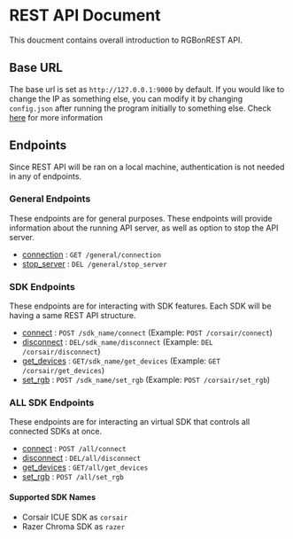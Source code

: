 # REST API Document  
This doucment contains overall introduction to RGBonREST API.  
  
## Base URL  
The base url is set as `http://127.0.0.1:9000` by default. If you would like to change the IP as something else, you can modify it by changing `config.json` after running the program initially to something else. Check [here](https://github.com/gooday2die/RgbOnRest/blob/main/GitHub/api_docs/config.md) for more information  
  
## Endpoints  
Since REST API will be ran on a local machine, authentication is not needed in any of endpoints.  
  
### General Endpoints  
These endpoints are for general purposes. These endpoints will provide information about the running API server, as well as option to stop the API server.  
- [connection](https://github.com/gooday2die/RgbOnRest/tree/main/GitHub/api_docs/general/connection.md) : `GET /general/connection`  
- [stop_server](https://github.com/gooday2die/RgbOnRest/tree/main/GitHub/api_docs/general/stop_server.md) : `DEL /general/stop_server`  
  
### SDK Endpoints  
These endpoints are for interacting with SDK features. Each SDK will be having a same REST API structure.  
- [connect](https://github.com/gooday2die/RgbOnRest/tree/main/GitHub/api_docs/sdks/connect.md) : `POST /sdk_name/connect` (Example: `POST /corsair/connect`)  
- [disconnect](https://github.com/gooday2die/RgbOnRest/tree/main/GitHub/api_docs/sdks/disconnect.md) : `DEL/sdk_name/disconnect` (Example: `DEL /corsair/disconnect`)  
- [get_devices](https://github.com/gooday2die/RgbOnRest/tree/main/GitHub/api_docs/sdks/get_devices.md) : `GET/sdk_name/get_devices` (Example: `GET /corsair/get_devices`)  
- [set_rgb](https://github.com/gooday2die/RgbOnRest/tree/main/GitHub/api_docs/sdks/set_rgb.md) : `POST /sdk_name/set_rgb` (Example: `POST /corsair/set_rgb`)  

### ALL SDK Endpoints
These endpoints are for interacting an virtual SDK that controls all connected SDKs at once. 
- [connect](https://github.com/gooday2die/RgbOnRest/tree/main/GitHub/api_docs/all/connect.md) : `POST /all/connect`
- [disconnect](https://github.com/gooday2die/RgbOnRest/tree/main/GitHub/api_docs/all/disconnect.md) : `DEL/all/disconnect`
- [get_devices](https://github.com/gooday2die/RgbOnRest/tree/main/GitHub/api_docs/all/get_devices.md) : `GET/all/get_devices` 
- [set_rgb](https://github.com/gooday2die/RgbOnRest/tree/main/GitHub/api_docs/all/set_rgb.md) : `POST /all/set_rgb` 

#### Supported SDK Names  
- Corsair ICUE SDK as `corsair`
- Razer Chroma SDK as `razer`
